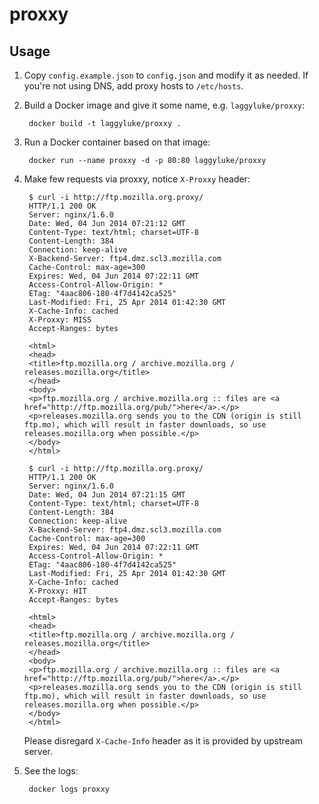 proxxy
======


Usage
-----

1. Copy `config.example.json` to `config.json` and modify it as needed.
If you're not using DNS, add proxy hosts to `/etc/hosts`.

2. Build a Docker image and give it some name, e.g. `laggyluke/proxxy`:

        docker build -t laggyluke/proxxy .

3. Run a Docker container based on that image:

        docker run --name proxxy -d -p 80:80 laggyluke/proxxy

4. Make few requests via proxxy, notice `X-Proxxy` header:

        $ curl -i http://ftp.mozilla.org.proxy/
        HTTP/1.1 200 OK
        Server: nginx/1.6.0
        Date: Wed, 04 Jun 2014 07:21:12 GMT
        Content-Type: text/html; charset=UTF-8
        Content-Length: 384
        Connection: keep-alive
        X-Backend-Server: ftp4.dmz.scl3.mozilla.com
        Cache-Control: max-age=300
        Expires: Wed, 04 Jun 2014 07:22:11 GMT
        Access-Control-Allow-Origin: *
        ETag: "4aac806-180-4f7d4142ca525"
        Last-Modified: Fri, 25 Apr 2014 01:42:30 GMT
        X-Cache-Info: cached
        X-Proxxy: MISS
        Accept-Ranges: bytes

        <html>
        <head>
        <title>ftp.mozilla.org / archive.mozilla.org / releases.mozilla.org</title>
        </head>
        <body>
        <p>ftp.mozilla.org / archive.mozilla.org :: files are <a href="http://ftp.mozilla.org/pub/">here</a>.</p>
        <p>releases.mozilla.org sends you to the CDN (origin is still ftp.mo), which will result in faster downloads, so use releases.mozilla.org when possible.</p>
        </body>
        </html>

        $ curl -i http://ftp.mozilla.org.proxy/
        HTTP/1.1 200 OK
        Server: nginx/1.6.0
        Date: Wed, 04 Jun 2014 07:21:15 GMT
        Content-Type: text/html; charset=UTF-8
        Content-Length: 384
        Connection: keep-alive
        X-Backend-Server: ftp4.dmz.scl3.mozilla.com
        Cache-Control: max-age=300
        Expires: Wed, 04 Jun 2014 07:22:11 GMT
        Access-Control-Allow-Origin: *
        ETag: "4aac806-180-4f7d4142ca525"
        Last-Modified: Fri, 25 Apr 2014 01:42:30 GMT
        X-Cache-Info: cached
        X-Proxxy: HIT
        Accept-Ranges: bytes

        <html>
        <head>
        <title>ftp.mozilla.org / archive.mozilla.org / releases.mozilla.org</title>
        </head>
        <body>
        <p>ftp.mozilla.org / archive.mozilla.org :: files are <a href="http://ftp.mozilla.org/pub/">here</a>.</p>
        <p>releases.mozilla.org sends you to the CDN (origin is still ftp.mo), which will result in faster downloads, so use releases.mozilla.org when possible.</p>
        </body>
        </html>

    Please disregard `X-Cache-Info` header as it is provided by upstream server.

5. See the logs:

        docker logs proxxy
